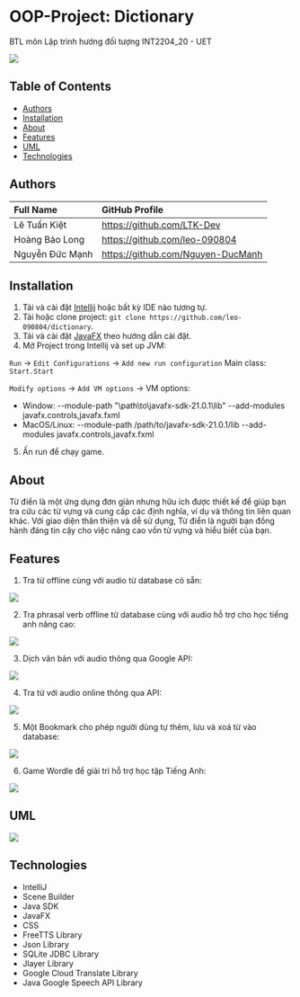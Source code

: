 # OOP-Project: Dictionary

BTL môn Lập trình hướng đối tượng INT2204_20 - UET 

![](src/img/img.png)


## Table of Contents

- [Authors](#authors)
- [Installation](#installation)
- [About](#about)
- [Features](#features)
- [UML](#uml)
- [Technologies](#technologies)


## Authors

| Full Name          | GitHub Profile                       |
|:-------------------|:-------------------------------------|
| Lê Tuấn Kiệt       | <https://github.com/LTK-Dev>         |
| Hoàng Bảo Long     | <https://github.com/leo-090804>      |
| Nguyễn Đức Mạnh    | <https://github.com/Nguyen-DucManh>  |

## Installation  
1. Tải và cài đặt [Intellij](https://www.jetbrains.com/idea/download) hoặc bất kỳ IDE nào tương tự.
2. Tải hoặc clone project: `git clone https://github.com/leo-090804/dictionary`.
3. Tải và cài đặt [JavaFX](https://openjfx.io/openjfx-docs) theo hướng dẫn cài đặt.
4. Mở Project trong Intellij và set up JVM:

`Run` -> `Edit Configurations` -> `Add new run configuration` 
 Main class: `Start.Start`

`Modify options` -> `Add VM options` -> VM options: 
- Window: --module-path "\path\to\javafx-sdk-21.0.1\lib" --add-modules javafx.controls,javafx.fxml
- MacOS/Linux: --module-path /path/to/javafx-sdk-21.0.1/lib --add-modules javafx.controls,javafx.fxml

5. Ấn run để chạy game.

## About 

 Từ điển là một ứng dụng đơn giản nhưng hữu ích được thiết kế để giúp bạn tra cứu các từ vựng và cung cấp các định nghĩa, ví dụ và thông tin liên quan khác. Với giao diện thân thiện và dễ sử dụng, Từ điển là người bạn đồng hành đáng tin cậy cho việc nâng cao vốn từ vựng và hiểu biết của bạn.

## Features

1. Tra từ offline cùng với audio từ database có sẵn: 

![](src/img/img1.png)

2. Tra phrasal verb offline từ database cùng với audio hỗ trợ cho học tiếng anh nâng cao: 

![](src/img/img2.png)

3. Dịch văn bản với audio thông qua Google API:

![](src/img/img3.png)

4. Tra từ với audio online thông qua API:

![](src/img/img4.png)

5. Một Bookmark cho phép người dùng tự thêm, lưu và xoá từ vào database:

![](src/img/img5.png)

6. Game Wordle để giải trí hỗ trợ học tập Tiếng Anh:

![](src/img/img6.png)

## UML 

![](src/img/UML.png)

## Technologies
- IntelliJ  
- Scene Builder 
- Java SDK
- JavaFX 
- CSS
- FreeTTS Library
- Json Library
- SQLite JDBC Library
- Jlayer Library
- Google Cloud Translate Library
- Java Google Speech API Library


